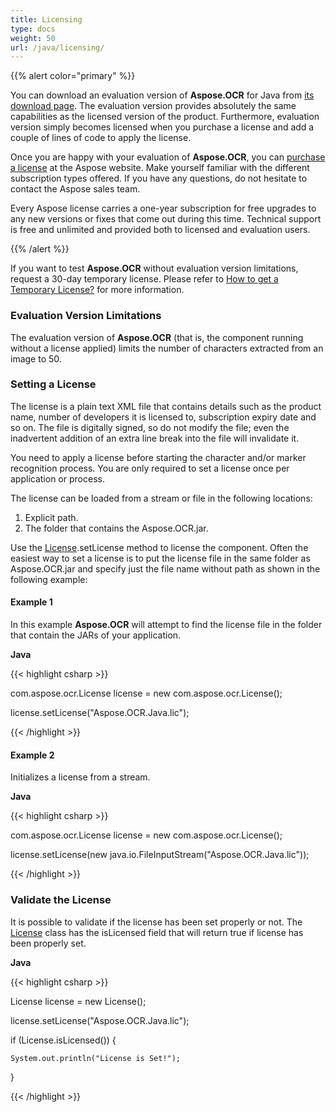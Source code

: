 ```yaml
---
title: Licensing
type: docs
weight: 50
url: /java/licensing/
---
```


{{% alert color="primary" %}}

You can download an evaluation version of **Aspose.OCR** for Java from [its download page](https://repository.aspose.com/repo/com/aspose/aspose-ocr/). The evaluation version provides absolutely the same capabilities as the licensed version of the product. Furthermore, evaluation version simply becomes licensed when you purchase a license and add a couple of lines of code to apply the license.

Once you are happy with your evaluation of **Aspose.OCR**, you can [purchase a license](https://purchase.aspose.com/default.aspx) at the Aspose website. Make yourself familiar with the different subscription types offered. If you have any questions, do not hesitate to contact the Aspose sales team.

Every Aspose license carries a one-year subscription for free upgrades to any new versions or fixes that come out during this time. Technical support is free and unlimited and provided both to licensed and evaluation users.

{{% /alert %}}

If you want to test **Aspose.OCR** without evaluation version limitations, request a 30-day temporary license. Please refer to [How to get a Temporary License?](https://purchase.aspose.com/temporary-license) for more information.

### **Evaluation Version Limitations**

The evaluation version of **Aspose.OCR** (that is, the component running without a license applied) limits the number of characters extracted from an image to 50.

### **Setting a License**

The license is a plain text XML file that contains details such as the product name, number of developers it is licensed to, subscription expiry date and so on. The file is digitally signed, so do not modify the file; even the inadvertent addition of an extra line break into the file will invalidate it.

You need to apply a license before starting the character and/or marker recognition process. You are only required to set a license once per application or process.

The license can be loaded from a stream or file in the following locations:

1. Explicit path.
1. The folder that contains the Aspose.OCR.jar.

Use the [License](https://apireference.aspose.com/ocr/java/com.aspose.ocr/license).setLicense method to license the component. Often the easiest way to set a license is to put the license file in the same folder as Aspose.OCR.jar and specify just the file name without path as shown in the following example:

#### **Example 1**

In this example **Aspose.OCR** will attempt to find the license file in the folder that contain the JARs of your application.

**Java**

{{< highlight csharp >}}

 com.aspose.ocr.License license = new com.aspose.ocr.License();

license.setLicense("Aspose.OCR.Java.lic");

{{< /highlight >}}

#### **Example 2**

Initializes a license from a stream.

**Java**

{{< highlight csharp >}}

 com.aspose.ocr.License license = new com.aspose.ocr.License();

license.setLicense(new java.io.FileInputStream("Aspose.OCR.Java.lic"));

{{< /highlight >}}

### **Validate the License**

It is possible to validate if the license has been set properly or not. The [License](https://apireference.aspose.com/ocr/java/com.aspose.ocr/license) class has the isLicensed field that will return true if license has been properly set.

**Java**

{{< highlight csharp >}}

 License license = new License();

license.setLicense("Aspose.OCR.Java.lic");

if (License.isLicensed()) {

    System.out.println("License is Set!");

}

{{< /highlight >}}
